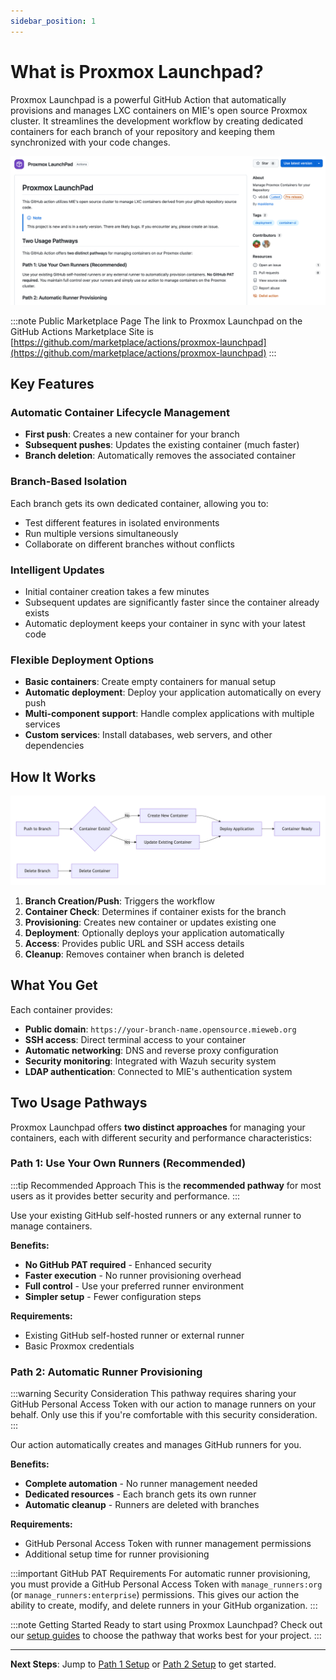 ```yaml
---
sidebar_position: 1
---
```


# What is Proxmox Launchpad?

Proxmox Launchpad is a powerful GitHub Action that automatically provisions and manages LXC containers on MIE's open source Proxmox cluster. It streamlines the development workflow by creating dedicated containers for each branch of your repository and keeping them synchronized with your code changes.

![Proxmox Launchpad Marketplace Image](./img/proxmox-launchpad-page.png)

:::note Public Marketplace Page
The link to Proxmox Launchpad on the GitHub Actions Marketplace Site is [https://github.com/marketplace/actions/proxmox-launchpad](https://github.com/marketplace/actions/proxmox-launchpad)
:::
## Key Features

### **Automatic Container Lifecycle Management**
- **First push**: Creates a new container for your branch
- **Subsequent pushes**: Updates the existing container (much faster)
- **Branch deletion**: Automatically removes the associated container

### **Branch-Based Isolation**
Each branch gets its own dedicated container, allowing you to:
- Test different features in isolated environments
- Run multiple versions simultaneously
- Collaborate on different branches without conflicts

### **Intelligent Updates**
- Initial container creation takes a few minutes
- Subsequent updates are significantly faster since the container already exists
- Automatic deployment keeps your container in sync with your latest code

### **Flexible Deployment Options**
- **Basic containers**: Create empty containers for manual setup
- **Automatic deployment**: Deploy your application automatically on every push
- **Multi-component support**: Handle complex applications with multiple services
- **Custom services**: Install databases, web servers, and other dependencies

## How It Works

![Proxmox Launchpad Overview Image](./img/proxmox-launchpad-overview.png)

1. **Branch Creation/Push**: Triggers the workflow
2. **Container Check**: Determines if container exists for the branch
3. **Provisioning**: Creates new container or updates existing one
4. **Deployment**: Optionally deploys your application automatically
5. **Access**: Provides public URL and SSH access details
6. **Cleanup**: Removes container when branch is deleted

## What You Get

Each container provides:
- **Public domain**: `https://your-branch-name.opensource.mieweb.org`
- **SSH access**: Direct terminal access to your container
- **Automatic networking**: DNS and reverse proxy configuration
- **Security monitoring**: Integrated with Wazuh security system
- **LDAP authentication**: Connected to MIE's authentication system


## Two Usage Pathways

Proxmox Launchpad offers **two distinct approaches** for managing your containers, each with different security and performance characteristics:

### **Path 1: Use Your Own Runners (Recommended)**

:::tip Recommended Approach
This is the **recommended pathway** for most users as it provides better security and performance.
:::

Use your existing GitHub self-hosted runners or any external runner to manage containers.

**Benefits:**
- **No GitHub PAT required** - Enhanced security
- **Faster execution** - No runner provisioning overhead
- **Full control** - Use your preferred runner environment
- **Simpler setup** - Fewer configuration steps

**Requirements:**
- Existing GitHub self-hosted runner or external runner
- Basic Proxmox credentials

### **Path 2: Automatic Runner Provisioning**

:::warning Security Consideration
This pathway requires sharing your GitHub Personal Access Token with our action to manage runners on your behalf. Only use this if you're comfortable with this security consideration.
:::

Our action automatically creates and manages GitHub runners for you.

**Benefits:**
- **Complete automation** - No runner management needed
- **Dedicated resources** - Each branch gets its own runner
- **Automatic cleanup** - Runners are deleted with branches

**Requirements:**
- GitHub Personal Access Token with runner management permissions
- Additional setup time for runner provisioning

:::important GitHub PAT Requirements
For automatic runner provisioning, you must provide a GitHub Personal Access Token with `manage_runners:org` (or `manage_runners:enterprise`) permissions. This gives our action the ability to create, modify, and delete runners in your GitHub organization.
:::

:::note Getting Started
Ready to start using Proxmox Launchpad? Check out our [setup guides](/docs/category/proxmox-launchpad/) to choose the pathway that works best for your project.
:::

---

**Next Steps**: Jump to [Path 1 Setup](/docs/proxmox-launchpad/supplied-runners) or [Path 2 Setup](/docs/proxmox-launchpad/automatic-runner-provisioning) to get started.

